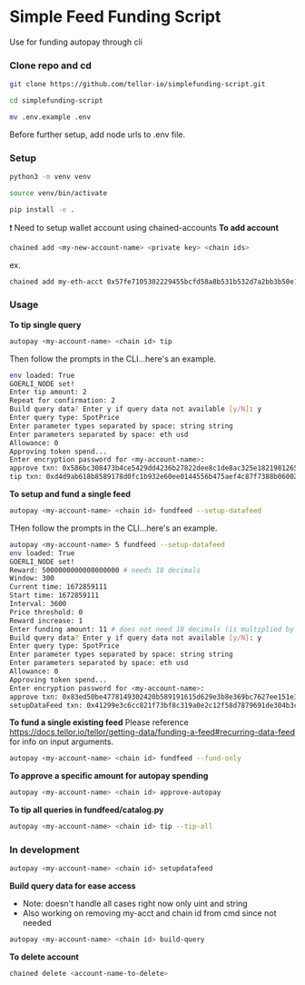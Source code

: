 # Simple Feed Funding Script

Use for funding autopay through cli

### Clone repo and cd
```sh
git clone https://github.com/tellor-io/simplefunding-script.git
```
```sh
cd simplefunding-script
```
```sh
mv .env.example .env
```

Before further setup, add node urls to .env file.

### Setup

```sh
python3 -m venv venv
```
```sh
source venv/bin/activate
```

```sh
pip install -e .
```

:exclamation: Need to setup wallet account using chained-accounts
**To add account**
```sh
chained add <my-new-account-name> <private key> <chain ids>
```
ex. 
```sh
chained add my-eth-acct 0x57fe7105302229455bcfd58a8b531b532d7a2bb3b50e1026afa455cd332bf706 1 4
```

### Usage
**To tip single query**
```sh
autopay <my-account-name> <chain id> tip
```
Then follow the prompts in the CLI...here's an example.
```sh
env loaded: True
GOERLI_NODE set!
Enter tip amount: 2
Repeat for confirmation: 2
Build query data? Enter y if query data not available [y/N]: y
Enter query type: SpotPrice
Enter parameter types separated by space: string string
Enter parameters separated by space: eth usd
Allowance: 0
Approving token spend...
Enter encryption password for <my-account-name>: 
approve txn: 0x586bc308473b4ce5429dd4236b27822dee8c1de8ac325e1821981265669bb251
tip txn: 0xd4d9ab618b8589178d0fc1b932e60ee0144556b475aef4c87f7388b06002b4ba
```


**To setup and fund a single feed**
```sh 
autopay <my-account-name> <chain id> fundfeed --setup-datafeed
```

THen follow the prompts in the CLI...here's an example.
```sh
autopay <my-account-name> 5 fundfeed --setup-datafeed
env loaded: True
GOERLI_NODE set!
Reward: 5000000000000000000 # needs 18 decimals         
Window: 300
Current time: 1672859111
Start time: 1672859111
Interval: 3600
Price threshold: 0
Reward increase: 1
Enter funding amount: 11 # does not need 18 decimals (is multiplied by 1e18)
Build query data? Enter y if query data not available [y/N]: y
Enter query type: SpotPrice
Enter parameter types separated by space: string string
Enter parameters separated by space: eth usd
Allowance: 0
Approving token spend...
Enter encryption password for <my-account-name>: 
approve txn: 0x83ed50be4778149302420b589191615d629e3b8e369bc7627ee151e3f73c7de8
setupDataFeed txn: 0x41299e3c6cc821f73bf8c319a0e2c12f58d7879691de304b3c2548c21f1096da
```

**To fund a single existing feed**
Please reference https://docs.tellor.io/tellor/getting-data/funding-a-feed#recurring-data-feed for info on input arguments.
```sh
autopay <my-account-name> <chain id> fundfeed --fund-only
```



**To approve a specific amount for autopay spending**
```sh
autopay <my-account-name> <chain id> approve-autopay
```

**To tip all queries in fundfeed/catalog.py**
```sh
autopay <my-account-name> <chain id> tip --tip-all
```

### In development

```sh
autopay <my-account-name> <chain id> setupdatafeed
```

**Build query data for ease access**
- Note: doesn't handle all cases right now only uint and string
- Also working on removing my-acct and chain id from cmd since not needed
```sh
autopay <my-account-name> <chain id> build-query
```

**To delete account**
```sh
chained delete <account-name-to-delete>
```
